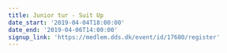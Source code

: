 ```yaml
---
title: Junior tur - Suit Up
date_start: '2019-04-04T18:00:00'
date_end: '2019-04-06T14:00:00'
signup_link: 'https://medlem.dds.dk/event/id/17680/register'
---
```


